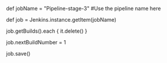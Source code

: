def jobName = "Pipeline-stage-3"    #Use the pipeline name here

def job = Jenkins.instance.getItem(jobName)

job.getBuilds().each { it.delete() }  

job.nextBuildNumber = 1   

job.save()
